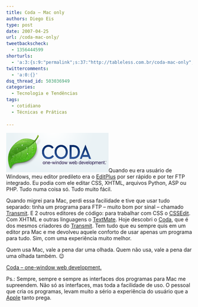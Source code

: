 ```yaml
---
title: Coda – Mac only
authors: Diego Eis
type: post
date: 2007-04-25
url: /coda-mac-only/
tweetbackscheck:
  - 1356444599
shorturls:
  - 'a:3:{s:9:"permalink";s:37:"http://tableless.com.br/coda-mac-only";s:7:"tinyurl";s:26:"http://tinyurl.com/3mcmqox";s:4:"isgd";s:19:"http://is.gd/K6hIo4";}'
twittercomments:
  - 'a:0:{}'
dsq_thread_id: 503036949
categories:
  - Tecnologia e Tendências
tags:
  - cotidiano
  - Técnicas e Práticas

---
```

<a href="http://tableless.com.br/coda-mac-only/coda-editor-para-mac/" rel="attachment wp-att-870" title="Coda - Editor para Mac"><img src="https://raw.githubusercontent.com/diegoeis/tableless-static-images/master/2007/04/coda.png" title="Coda - Editor para Mac" alt="Coda - Editor para Mac" height="107" width="277" class="imgleft" /></a>Quando eu era usuário de Windows, meu editor predileto era o [EditPlus][1] por ser rápido e por ter FTP integrado. Eu podia com ele editar CSS, XHTML, arquivos Python, ASP ou PHP. Tudo numa coisa só. Tudo muito fácil.
  
Quando migrei para Mac, perdi essa facilidade e tive que usar tudo separado: tinha um programa para FTP &#8211; muito bom por sinal &#8211; chamado [Transmit][2]. E 2 outros editores de código: para trabalhar com CSS o [CSSEdit][3]. Com XHTML e outras linguagens o [TextMate][4]. Hoje descobri o [Coda][5], que é dos mesmos criadores do [Transmit][2]. Tem tudo que eu sempre quis em um editor pra Mac e me devolveu aquele conforto de usar apenas um programa para tudo. Sim, com uma experiência muito melhor.

Quem usa Mac, vale a pena dar uma olhada. Quem não usa, vale a pena dar uma olhada também. 😉

[Coda &#8211; one-window web development.][5]

Ps.: Sempre, sempre e sempre as interfaces dos programas para Mac me supreendem. Não só as interfaces, mas toda a facilidade de uso. O pessoal que cria os programas, levam muito a sério a experiência do usuário que a [Apple][6] tanto prega.

 [1]: http://editplus.com
 [2]: http://www.panic.com/transmit/
 [3]: http://macrabbit.com/cssedit/
 [4]: http://macromates.com/
 [5]: http://www.panic.com/coda/
 [6]: http://apple.com